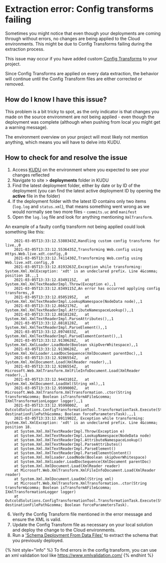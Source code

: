 
# Extraction error: Config transforms failing

Sometimes you might notice that even though your deployments are coming through without errors, no changes are being applied to the Cloud environments.
This might be due to Config Transforms failing during the extraction process.

This issue may occur if you have added custom [Config Transforms](../../Set-up/config-transforms.md) to your project.

Since Config Transforms are applied on every data extraction, the behavior will continue until the Config Transform files are either corrected or removed.

## How do I know I have this issue?

This problem is a bit tricky to spot, as the only indicator is that changes you made on the source environment are not being applied - even though the deployment was complete (although when pushing from local you might get a warning message).

The environment overview on your project will most likely not mention anything, which means you will have to delve into KUDU.

## How to check for and resolve the issue

1. Access [KUDU](../../Set-up/Power-Tools/README.md) on the environment where you expected to see your changes reflected
2. Navigate to site > **deployments** folder in KUDU
3. Find the latest deployment folder, either by date or by ID of the deployment (you can find the latest active deployment ID by opening the **active** file in the folder)
4. If the deployment folder with the latest ID contains only two items (`log.log` and `status.xml`), that means something went wrong as we would normally see two more files - `commits.uc` and `manifest`
5. Open the `log.log` file and look for anything mentioning `XmlTransform`. 

An example of a faulty config transform not being applied could look something like this:

```log
	2021-03-05T13:33:12.5380343Z,Handling custom config transforms for live,,0
	2021-03-05T13:33:12.5536435Z,Transforming Web.config using Https.Web.live.xdt.config,,0
	2021-03-05T13:33:12.7411430Z,Transforming Web.config using Web.live.xdt.config,,0
	2021-03-05T13:33:12.8193263Z,Exception while transforming: System.Xml.XmlException: 'xdt' is an undeclared prefix. Line 4&comma; position 18.,,1
	2021-03-05T13:33:12.8349115Z,   at System.Xml.XmlTextReaderImpl.Throw(Exception e),,1
	2021-03-05T13:33:12.8349115Z,An error has occurred applying config transforms,,0
	2021-03-05T13:33:12.8505195Z,   at System.Xml.XmlTextReaderImpl.LookupNamespace(NodeData node),,1
	2021-03-05T13:33:12.8662176Z,   at System.Xml.XmlTextReaderImpl.AttributeNamespaceLookup(),,1
	2021-03-05T13:33:12.8818128Z,   at System.Xml.XmlTextReaderImpl.ParseAttributes(),,1
	2021-03-05T13:33:12.8818128Z,   at System.Xml.XmlTextReaderImpl.ParseElement(),,1
	2021-03-05T13:33:12.8974033Z,   at System.Xml.XmlTextReaderImpl.ParseElementContent(),,1
	2021-03-05T13:33:12.9130628Z,   at System.Xml.XmlLoader.LoadNode(Boolean skipOverWhitespace),,1
	2021-03-05T13:33:12.9130628Z,   at System.Xml.XmlLoader.LoadDocSequence(XmlDocument parentDoc),,1
	2021-03-05T13:33:12.9286554Z,   at System.Xml.XmlDocument.Load(XmlReader reader),,1
	2021-03-05T13:33:12.9286554Z,   at Microsoft.Web.XmlTransform.XmlFileInfoDocument.Load(XmlReader reader),,1
	2021-03-05T13:33:12.9443101Z,   at System.Xml.XmlDocument.LoadXml(String xml),,1
	2021-03-05T13:33:12.9599000Z,   at Microsoft.Web.XmlTransform.XmlTransformation..ctor(String transform&comma; Boolean isTransformAFile&comma; IXmlTransformationLogger logger),,1
	2021-03-05T13:33:12.9599000Z,   at OutcoldSolutions.ConfigTransformationTool.TransformationTask.Execute(String destinationFilePath&comma; Boolean forceParametersTask).,,1
	2021-03-05T13:33:12.9911902Z, Exception while transforming: System.Xml.XmlException: 'xdt' is an undeclared prefix. Line 4&comma; position 18.
	at System.Xml.XmlTextReaderImpl.Throw(Exception e)
	at System.Xml.XmlTextReaderImpl.LookupNamespace(NodeData node)
	at System.Xml.XmlTextReaderImpl.AttributeNamespaceLookup()  
	at System.Xml.XmlTextReaderImpl.ParseAttributes()   
	at System.Xml.XmlTextReaderImpl.ParseElement()
	at System.Xml.XmlTextReaderImpl.ParseElementContent()   
	at System.Xml.XmlLoader.LoadNode(Boolean skipOverWhitespace)   
	at System.Xml.XmlLoader.LoadDocSequence(XmlDocument parentDoc)   
	at System.Xml.XmlDocument.Load(XmlReader reader)  
	at Microsoft.Web.XmlTransform.XmlFileInfoDocument.Load(XmlReader reader)  
	at System.Xml.XmlDocument.LoadXml(String xml)  
	at Microsoft.Web.XmlTransform.XmlTransformation..ctor(String transform&comma; Boolean isTransformAFile&comma; IXmlTransformationLogger logger)
	at OutcoldSolutions.ConfigTransformationTool.TransformationTask.Execute(String destinationFilePath&comma; Boolean forceParametersTask).
```

6. Verify the Config Transform file mentioned in the error message and ensure the XML is valid.
7. Update the Config Transform file as necessary on your local solution and deploy the change to the Cloud environments.
8. Run a ['Schema Deployment From Data Files'](../../Deployment/Deploy-Operations/extract-schema-to-data-files.md) to extract the schema that you previously deployed.

{% hint style="info" %}
To find errors in the config transform, you can use an xml validation tool like https://www.xmlvalidation.com/
{% endhint %}
